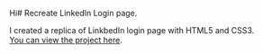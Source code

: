 Hi# Recreate LinkedIn Login page.


I created a replica of LinkbedIn login page with HTML5 and CSS3.
<br>
[You can view the project here](https://oyelakin-mercy.github.io/LinkedIn-Login-page/).

